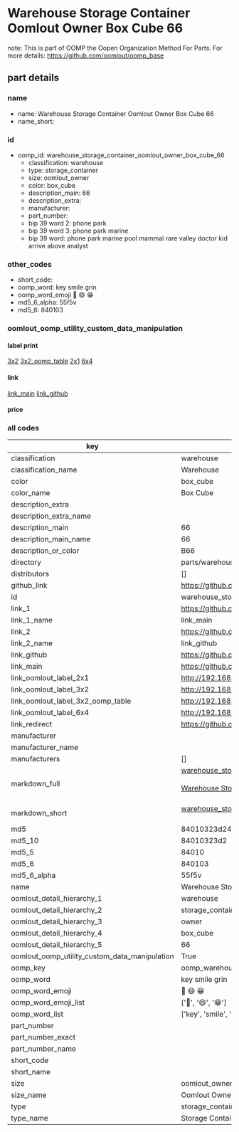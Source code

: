 # Warehouse Storage Container Oomlout Owner Box Cube 66  

note: This is part of OOMP the Oopen Organization Method For Parts. For more details: https://github.com/oomlout/oomp_base

##  part details
  







### name
* name: Warehouse Storage Container Oomlout Owner Box Cube 66
* name_short: 
### id
* oomp_id: warehouse_storage_container_oomlout_owner_box_cube_66
  * classification: warehouse
  * type: storage_container
  * size: oomlout_owner
  * color: box_cube
  * description_main: 66
  * description_extra: 
  * manufacturer: 
  * part_number: 
  * bip 39 word 2: phone park
  * bip 39 word 3: phone park marine
  * bip 39 word: phone park marine pool mammal rare valley doctor kid arrive above analyst

### other_codes
* short_code: 
* oomp_word: key smile grin
* oomp_word_emoji :key: :smile: :grin:
* md5_6_alpha: 55f5v
* md5_6: 840103






### oomlout_oomp_utility_custom_data_manipulation
#### label print
[3x2](http://192.168.1.245:1112/?label=oomp%2055f5v)
[3x2_oomp_table](http://192.168.1.108:1112/?label=oomp%2055f5v)
[2x1](http://192.168.1.242:1112/?label=oomp%2055f5v)
[6x4](http://192.168.1.55:1112/?label=oomp%2055f5v)    

#### link

[link_main](https://github.com/oomlout/oomlout_oomp_version_1_messy/tree/main/parts/warehouse_storage_container_oomlout_owner_box_cube_66) [link_github](https://github.com/oomlout/oomlout_oomp_version_1_messy/tree/main/parts/warehouse_storage_container_oomlout_owner_box_cube_66)                             

#### price







### all codes 
| key | value |  
| --- | --- |  
| classification | warehouse |  
| classification_name | Warehouse |  
| color | box_cube |  
| color_name | Box Cube |  
| description_extra |  |  
| description_extra_name |  |  
| description_main | 66 |  
| description_main_name | 66 |  
| description_or_color | B66 |  
| directory | parts/warehouse_storage_container_oomlout_owner_box_cube_66 |  
| distributors | [] |  
| github_link | https://github.com/oomlout/oomlout_oomp_part_src/tree/main/parts/warehouse_storage_container_oomlout_owner_box_cube_66 |  
| id | warehouse_storage_container_oomlout_owner_box_cube_66 |  
| link_1 | https://github.com/oomlout/oomlout_oomp_version_1_messy/tree/main/parts/warehouse_storage_container_oomlout_owner_box_cube_66 |  
| link_1_name | link_main |  
| link_2 | https://github.com/oomlout/oomlout_oomp_version_1_messy/tree/main/parts/warehouse_storage_container_oomlout_owner_box_cube_66 |  
| link_2_name | link_github |  
| link_github | https://github.com/oomlout/oomlout_oomp_version_1_messy/tree/main/parts/warehouse_storage_container_oomlout_owner_box_cube_66 |  
| link_main | https://github.com/oomlout/oomlout_oomp_version_1_messy/tree/main/parts/warehouse_storage_container_oomlout_owner_box_cube_66 |  
| link_oomlout_label_2x1 | http://192.168.1.242:1112/?label=oomp%2055f5v |  
| link_oomlout_label_3x2 | http://192.168.1.245:1112/?label=oomp%2055f5v |  
| link_oomlout_label_3x2_oomp_table | http://192.168.1.108:1112/?label=oomp%2055f5v |  
| link_oomlout_label_6x4 | http://192.168.1.55:1112/?label=oomp%2055f5v |  
| link_redirect | https://github.com/oomlout/oomlout_oomp_version_1_messy/tree/main/parts/warehouse_storage_container_oomlout_owner_box_cube_66 |  
| manufacturer |  |  
| manufacturer_name |  |  
| manufacturers | [] |  
| markdown_full | [warehouse_storage_container_oomlout_owner_box_cube_66](none)<br>[](none)<br>[Warehouse Storage Container Oomlout Owner Box Cube 66](none)<br><br> |  
| markdown_short | [warehouse_storage_container_oomlout_owner_box_cube_66](none)<br><br> |  
| md5 | 84010323d2405e1ec8435a811028151c |  
| md5_10 | 84010323d2 |  
| md5_5 | 84010 |  
| md5_6 | 840103 |  
| md5_6_alpha | 55f5v |  
| name | Warehouse Storage Container Oomlout Owner Box Cube 66 |  
| oomlout_detail_hierarchy_1 | warehouse |  
| oomlout_detail_hierarchy_2 | storage_container |  
| oomlout_detail_hierarchy_3 | owner |  
| oomlout_detail_hierarchy_4 | box_cube |  
| oomlout_detail_hierarchy_5 | 66 |  
| oomlout_oomp_utility_custom_data_manipulation | True |  
| oomp_key | oomp_warehouse_storage_container_oomlout_owner_box_cube_66 |  
| oomp_word | key smile grin |  
| oomp_word_emoji | :key: :smile: :grin: |  
| oomp_word_emoji_list | [':key:', ':smile:', ':grin:'] |  
| oomp_word_list | ['key', 'smile', 'grin'] |  
| part_number |  |  
| part_number_exact |  |  
| part_number_name |  |  
| short_code |  |  
| short_name |  |  
| size | oomlout_owner |  
| size_name | Oomlout Owner |  
| type | storage_container |  
| type_name | Storage Container |  

